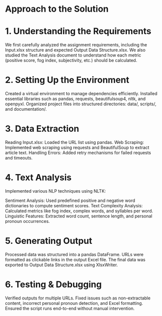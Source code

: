 # Approach to the Solution

# 1. Understanding the Requirements
We first carefully analyzed the assignment requirements, including the Input.xlsx structure and expected Output Data Structure.xlsx. We also studied the Text Analysis document to understand how each metric (positive score, fog index, subjectivity, etc.) should be calculated.

# 2. Setting Up the Environment
Created a virtual environment to manage dependencies efficiently.
Installed essential libraries such as pandas, requests, beautifulsoup4, nltk, and openpyxl.
Organized project files into structured directories: data/, scripts/, and documentation/.
# 3. Data Extraction
Reading Input.xlsx: Loaded the URL list using pandas.
Web Scraping: Implemented web scraping using requests and BeautifulSoup to extract article text.
Handling Errors: Added retry mechanisms for failed requests and timeouts.
# 4. Text Analysis
Implemented various NLP techniques using NLTK:

Sentiment Analysis: Used predefined positive and negative word dictionaries to compute sentiment scores.
Text Complexity Analysis: Calculated metrics like fog index, complex words, and syllables per word.
Linguistic Features: Extracted word count, sentence length, and personal pronoun occurrences.
# 5. Generating Output
Processed data was structured into a pandas DataFrame.
URLs were formatted as clickable links in the output Excel file.
The final data was exported to Output Data Structure.xlsx using XlsxWriter.
# 6. Testing & Debugging
Verified outputs for multiple URLs.
Fixed issues such as non-extractable content, incorrect personal pronoun detection, and Excel formatting.
Ensured the script runs end-to-end without manual intervention.
